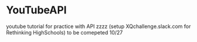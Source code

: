 # YouTubeAPI
youtube tutorial for practice with API
zzzz (setup XQchallenge.slack.com for Rethinking HighSchools)
to be comepeted 10/27
